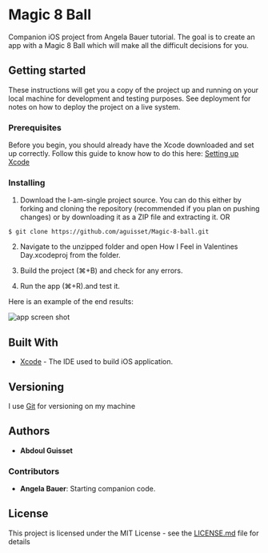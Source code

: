# Magic 8 Ball


Companion iOS project from Angela Bauer tutorial. The goal is to create an app with a Magic 8 Ball which will make all the difficult decisions for you.


## Getting started
These instructions will get you a copy of the project up and running on your local machine for development and testing purposes. See deployment for notes on how to deploy the project on a live system.

### Prerequisites

Before you begin, you should already have the Xcode downloaded and set up correctly. Follow this guide to know how to do this here: [Setting up Xcode](https://developer.apple.com/xcode/)

### Installing

1. Download the I-am-single project source. You can do this either by forking and cloning the repository (recommended if you plan on pushing changes) or by downloading it as a ZIP file and extracting it. OR

```$ git clone https://github.com/aguisset/Magic-8-ball.git```

2. Navigate to the unzipped folder and open How I Feel in Valentines Day.xcodeproj from the folder.

3. Build the project (⌘+B) and check for any errors.

4. Run the app (⌘+R).and test it.

Here is an example of the end results:

![app screen shot](https://github.com/aguisset/Magic-8-ball/blob/master/Documentation/screen-1.png)

## Built With

* [Xcode](https://developer.apple.com/xcode/) - The IDE used to build iOS application.


## Versioning

I use [Git](https://git-scm.com/) for versioning on my machine

## Authors

* **Abdoul Guisset**

### Contributors

* **Angela Bauer**: Starting companion code.

## License

This project is licensed under the MIT License - see the [LICENSE.md](LICENSE.md) file for details
